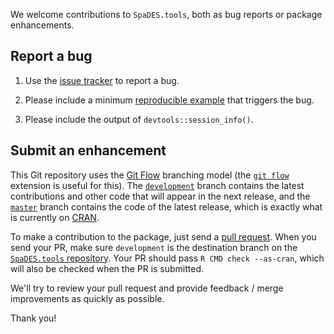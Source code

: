 We welcome contributions to `SpaDES.tools`, both as bug reports or package enhancements.

## Report a bug

1. Use the [issue tracker](https://github.com/PredictiveEcology/SpaDES.tools/issues) to report a bug.

2. Please include a minimum [reproducible example](https://stackoverflow.com/q/5963269/1380598) that triggers the bug.

3. Please include the output of `devtools::session_info()`.

## Submit an enhancement

This Git repository uses the [Git Flow](http://nvie.com/posts/a-successful-git-branching-model/) branching model (the [`git flow`](https://github.com/petervanderdoes/gitflow-avh) extension is useful for this).
The [`development`](https://github.com/PredictiveEcology/SpaDES.tools/tree/development) branch contains the latest contributions and other code that will appear in the next release, and the [`master`](https://github.com/PredictiveEcology/SpaDES.tools) branch contains the code of the latest release, which is exactly what is currently on [CRAN](https://cran.r-project.org/package=SpaDES.tools).

To make a contribution to the package, just send a [pull request](https://docs.github.com/articles/using-pull-requests/). 
When you send your PR, make sure `development` is the destination branch on the [`SpaDES.tools` repository](https://github.com/PredictiveEcology/SpaDES.tools).
Your PR should pass `R CMD check --as-cran`, which will also be checked when the PR is submitted.

We'll try to review your pull request and provide feedback / merge improvements as quickly as possible.

Thank you!
